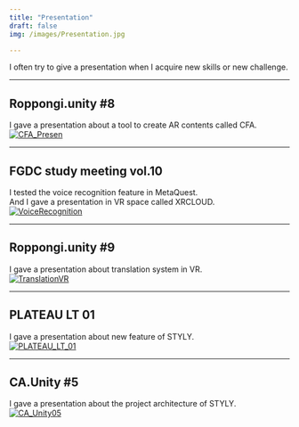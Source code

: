 ```yaml
---
title: "Presentation"
draft: false
img: /images/Presentation.jpg

---
```


I often try to give a presentation when I acquire new skills or new challenge.  

---

## Roppongi.unity #8
I gave a presentation about a tool to create AR contents called CFA.  
[![CFA_Presen](/images/CFA_Presen.png)](https://www.slideshare.net/Gaprot/arcfa-243338832)

---

## FGDC study meeting vol.10
I tested the voice recognition feature in MetaQuest.  
And I gave a presentation in VR space called XRCLOUD.  
[![VoiceRecognition](/images/VoiceRecognition.png)](https://www.slideshare.net/ssuserb5ac78/oculusquest)

---

## Roppongi.unity #9
I gave a presentation about translation system in VR.  
[![TranslationVR](/images/TranslationVR.png)](https://www.slideshare.net/ssuserb5ac78/vr-247222391)

---

## PLATEAU LT 01
I gave a presentation about new feature of STYLY.  
[![PLATEAU_LT_01](/images/PLATEAU_LT_01.jpg)](https://www.docswell.com/s/KENTO/KPQXQ5-2022-06-24-214120)

---

## CA.Unity #5
I gave a presentation about the project architecture  of STYLY.  
[![CA_Unity05](/images/CA_Unity05.jpg)](https://www.docswell.com/s/KENTO/5NDRVK-2022-10-02-211126)

